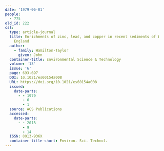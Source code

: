 ```yaml
---
date: '1979-06-01'
people:
  - 775
old_id: 222
csl:
  type: article-journal
  title: Enrichments of zinc, lead, and copper in recent sediments of Windermere,
    England
  author:
    - family: Hamilton-Taylor
      given: John
  container-title: Environmental Science & Technology
  volume: '13'
  issue: '6'
  page: 693-697
  DOI: 10.1021/es60154a008
  URL: https://doi.org/10.1021/es60154a008
  issued:
    date-parts:
      - - 1979
        - 6
        - 1
  source: ACS Publications
  accessed:
    date-parts:
      - - 2018
        - 9
        - 14
  ISSN: 0013-936X
  container-title-short: Environ. Sci. Technol.
---
```


